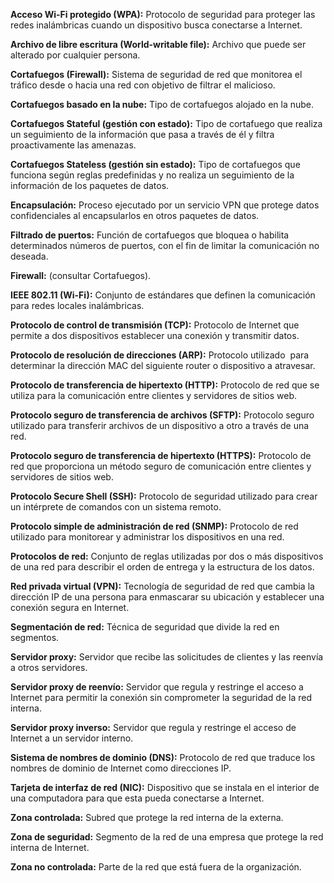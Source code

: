 **Acceso Wi-Fi protegido (WPA):** Protocolo de seguridad para proteger las redes inalámbricas cuando un dispositivo busca conectarse a Internet.

**Archivo de libre escritura (World-writable file):** Archivo que puede ser alterado por cualquier persona.

**Cortafuegos (Firewall):** Sistema de seguridad de red que monitorea el tráfico desde o hacia una red con objetivo de filtrar el malicioso.

**Cortafuegos basado en la nube:** Tipo de cortafuegos alojado en la nube.

**Cortafuegos Stateful (gestión con estado):** Tipo de cortafuego que realiza un seguimiento de la información que pasa a través de él y filtra proactivamente las amenazas.

**Cortafuegos Stateless (gestión sin estado):** Tipo de cortafuegos que funciona según reglas predefinidas y no realiza un seguimiento de la información de los paquetes de datos.

**Encapsulación:** Proceso ejecutado por un servicio VPN que protege datos confidenciales al encapsularlos en otros paquetes de datos.

**Filtrado de puertos:** Función de cortafuegos que bloquea o habilita determinados números de puertos, con el fin de limitar la comunicación no deseada.

**Firewall:** (consultar Cortafuegos). 

**IEEE 802.11 (Wi-Fi):** Conjunto de estándares que definen la comunicación para redes locales inalámbricas.

**Protocolo de control de transmisión (TCP):** Protocolo de Internet que permite a dos dispositivos establecer una conexión y transmitir datos.

**Protocolo de resolución de direcciones (ARP):** Protocolo utilizado  para determinar la dirección MAC del siguiente router o dispositivo a atravesar.

**Protocolo de transferencia de hipertexto (HTTP):** Protocolo de red que se utiliza para la comunicación entre clientes y servidores de sitios web.

**Protocolo seguro de transferencia de archivos (SFTP):** Protocolo seguro utilizado para transferir archivos de un dispositivo a otro a través de una red.

**Protocolo seguro de transferencia de hipertexto (HTTPS):** Protocolo de red que proporciona un método seguro de comunicación entre clientes y servidores de sitios web.

**Protocolo Secure Shell (SSH):** Protocolo de seguridad utilizado para crear un intérprete de comandos con un sistema remoto.

**Protocolo simple de administración de red (SNMP):** Protocolo de red utilizado para monitorear y administrar los dispositivos en una red.

**Protocolos de red:** Conjunto de reglas utilizadas por dos o más dispositivos de una red para describir el orden de entrega y la estructura de los datos.

**Red privada virtual (VPN):** Tecnología de seguridad de red que cambia la dirección IP de una persona para enmascarar su ubicación y establecer una conexión segura en Internet.

**Segmentación de red:** Técnica de seguridad que divide la red en segmentos.

**Servidor proxy:** Servidor que recibe las solicitudes de clientes y las reenvía a otros servidores.

**Servidor proxy de reenvío:** Servidor que regula y restringe el acceso a Internet para permitir la conexión sin comprometer la seguridad de la red interna.

**Servidor proxy inverso:** Servidor que regula y restringe el acceso de Internet a un servidor interno.

**Sistema de nombres de dominio (DNS):** Protocolo de red que traduce los nombres de dominio de Internet como direcciones IP.

**Tarjeta de interfaz de red (NIC):** Dispositivo que se instala en el interior de una computadora para que esta pueda conectarse a Internet.

**Zona controlada:** Subred que protege la red interna de la externa.

**Zona de seguridad:** Segmento de la red de una empresa que protege la red interna de Internet.

**Zona no controlada:** Parte de la red que está fuera de la organización.